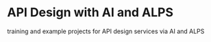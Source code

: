 # API Design with AI and ALPS

training and example projects for API design services via AI and ALPS
